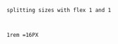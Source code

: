 ```
splitting sizes with flex 1 and 1
```

```You May Have a flex Box with a flex Box for alignment

```

```

1rem =16PX

```

